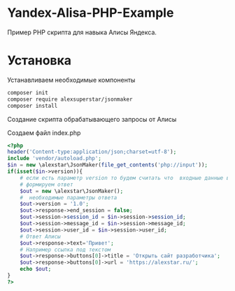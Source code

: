 # Yandex-Alisa-PHP-Example
Пример PHP скрипта для навыка Алисы Яндекса.
# Установка
Устанавливаем необходимые компоненты
```sh
composer init
composer require alexsuperstar/jsonmaker
composer install
```

Создание скрипта обрабатывающего запросы от Алисы

Создаем файл index.php
```php
<?php
header('Content-type:application/json;charset=utf-8');
include 'vendor/autoload.php';
$in = new \alexstar\JsonMaker(file_get_contents('php://input'));
if(isset($in->version)){
    # если есть параметр version то будем считать что  входные данные в порядке
    # формируем ответ
    $out = new \alexstar\JsonMaker();
    #  необходимые параметры ответа
    $out->version = '1.0';
    $out->response->end_session = false;
    $out->session->session_id = $in->session->session_id;
    $out->session->message_id = $in->session->message_id;
    $out->session->user_id = $in->session->user_id;
    # Ответ Алисы
    $out->response->text='Привет';
    # Например ссылка под текстом
    $out->response->buttons[0]->title = 'Открыть сайт разработчика';
    $out->response->buttons[0]->url = 'https://alexstar.ru/';
    echo $out;
}
?>
```

